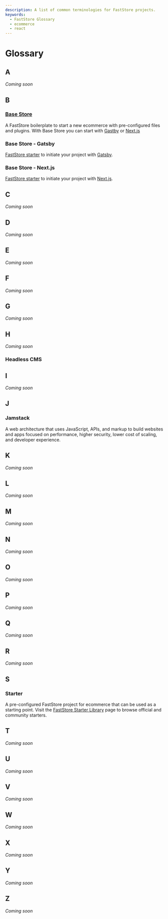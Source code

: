 ```yaml
---
description: A list of common terminologies for FastStore projects.
keywords:
  - FastStore Glossary
  - ecommerce
  - react
---
```


# Glossary

## A
*Coming soon*

## B
### [Base Store](https://www.faststore.dev/starters/base)

A FastStore boilerplate to start a new ecommerce with pre-configured files and plugins. With Base Store you can start with [Gastby](#base-store-gatsby) or [Next.js](#base-store-next-js)


### Base Store - Gatsby
[FastStore starter](https://github.com/vtex-sites/gatsby.store) to initiate your project with [Gatsby](https://www.gatsbyjs.com/).

### Base Store - Next.js
[FastStore starter](https://github.com/vtex-sites/nextjs.store) to initiate your project with [Next.js](https://github.com/vtex-sites/nextjs.store).

## C
*Coming soon*

## D
*Coming soon*

## E
*Coming soon*

## F
*Coming soon*

## G
*Coming soon*

## H
*Coming soon*

### Headless CMS

## I
*Coming soon*

## J

### Jamstack
A web architecture that uses JavaScript, APIs, and markup to build websites and apps focused on performance, higher security, lower cost of scaling, and developer experience.

## K 
*Coming soon*

## L
*Coming soon*

## M
*Coming soon*

## N
*Coming soon*

## O
*Coming soon*

## P
*Coming soon*

## Q
*Coming soon*

## R
*Coming soon*

## S

### Starter
A pre-configured FastStore project for ecommerce that can be used as a starting point. Visit the [FastStore Starter Library](https://www.faststore.dev/starters) page to browse official and community starters.

## T
*Coming soon*

## U
*Coming soon*

## V
*Coming soon*

## W
*Coming soon*

## X
*Coming soon*

## Y
*Coming soon*

## Z
*Coming soon*
